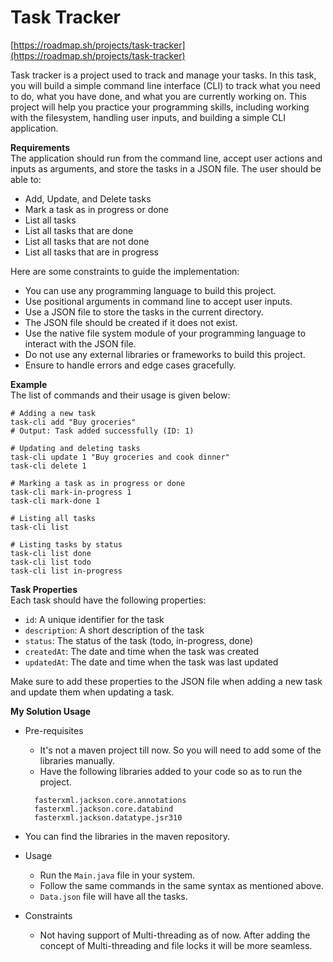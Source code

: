 # Task Tracker

[https://roadmap.sh/projects/task-tracker](https://roadmap.sh/projects/task-tracker)

Task tracker is a project used to track and manage your tasks. In this task, you will build a simple command line interface (CLI) to track what you need to do, what you have done, and what you are currently working on. This project will help you practice your programming skills, including working with the filesystem, handling user inputs, and building a simple CLI application.

**Requirements** \
The application should run from the command line, accept user actions and inputs as arguments, and store the tasks in a JSON file. The user should be able to:

- Add, Update, and Delete tasks
- Mark a task as in progress or done
- List all tasks
- List all tasks that are done
- List all tasks that are not done
- List all tasks that are in progress

Here are some constraints to guide the implementation:

- You can use any programming language to build this project.
- Use positional arguments in command line to accept user inputs.
- Use a JSON file to store the tasks in the current directory.
- The JSON file should be created if it does not exist.
- Use the native file system module of your programming language to interact with the JSON file.
- Do not use any external libraries or frameworks to build this project.
- Ensure to handle errors and edge cases gracefully.

**Example** \
The list of commands and their usage is given below:

```
# Adding a new task
task-cli add "Buy groceries"
# Output: Task added successfully (ID: 1)

# Updating and deleting tasks
task-cli update 1 "Buy groceries and cook dinner"
task-cli delete 1

# Marking a task as in progress or done
task-cli mark-in-progress 1
task-cli mark-done 1

# Listing all tasks
task-cli list

# Listing tasks by status
task-cli list done
task-cli list todo
task-cli list in-progress
```

**Task Properties**\
Each task should have the following properties:

- `id`: A unique identifier for the task
- `description`: A short description of the task
- `status`: The status of the task (todo, in-progress, done)
- `createdAt`: The date and time when the task was created
- `updatedAt`: The date and time when the task was last updated

Make sure to add these properties to the JSON file when adding a new task and update them when updating a task.

**My Solution Usage**
- Pre-requisites
  - It's not a maven project till now. So you will need to add some of the libraries manually.
  - Have the following libraries added to your code so as to run the project.
  ```text
    fasterxml.jackson.core.annotations
    fasterxml.jackson.core.databind
    fasterxml.jackson.datatype.jsr310
  ```
- You can find the libraries in the maven repository.

- Usage
  - Run the `Main.java` file in your system.
  - Follow the same commands in the same syntax as mentioned above.
  - `Data.json` file will have all the tasks.
- Constraints
  - Not having support of Multi-threading as of now. After adding the concept of Multi-threading and file locks it will be more seamless.
